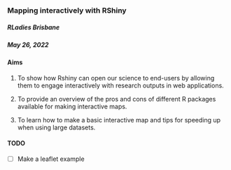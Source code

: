 ### Mapping interactively with RShiny

##### RLadies Brisbane
##### May 26, 2022

#### Aims

1. To show how Rshiny can open our science to end-users by allowing them to engage interactively with research outputs in web applications.

2. To provide an overview of the pros and cons of different R packages available for making interactive maps.

3. To learn how to make a basic interactive map and tips for speeding up when using large datasets.

#### TODO

- [ ] Make a leaflet example